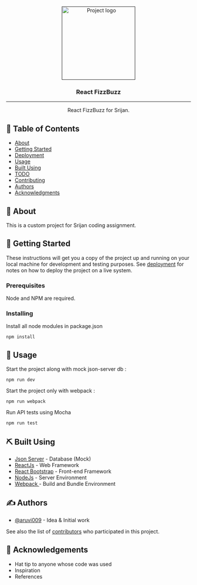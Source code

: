 <p align="center">
  <a href="" rel="noopener">
 <img width=200px height=200px src="public/favicon.ico" alt="Project logo"></a>
</p>

<h3 align="center">React FizzBuzz</h3>

---

<p align="center"> React FizzBuzz for Srijan.
    <br> 
</p>

## 📝 Table of Contents

- [About](#about)
- [Getting Started](#getting_started)
- [Deployment](#deployment)
- [Usage](#usage)
- [Built Using](#built_using)
- [TODO](../TODO.md)
- [Contributing](../CONTRIBUTING.md)
- [Authors](#authors)
- [Acknowledgments](#acknowledgement)

## 🧐 About <a name = "about"></a>

This is a custom project for Srijan coding assignment. 

## 🏁 Getting Started <a name = "getting_started"></a>

These instructions will get you a copy of the project up and running on your local machine for development and testing purposes. See [deployment](#deployment) for notes on how to deploy the project on a live system.

### Prerequisites

Node and NPM are required.

### Installing

Install all node modules in package.json

```
npm install
```

<!--
 
## 🔧 Running the tests <a name = "tests"></a>

Explain how to run the API tests.

```
npm run test
```
### And coding style tests

Explain what these tests test and why

```
Give an example
``` -->

## 🎈 Usage <a name="usage"></a>

Start the project along with mock json-server db : 

```
npm run dev
```

Start the project only with webpack : 

```
npm run webpack
```

Run API tests using Mocha

```
npm run test
```

## ⛏️ Built Using <a name = "built_using"></a>

<!-- - [MongoDB](https://www.mongodb.com/) - Database -->
<!-- - [Express](https://expressjs.com/) - Server Framework -->
<!-- - [VueJs](https://vuejs.org/) - Web Framework -->
- [Json Server](https://www.npmjs.com/package/json-server) - Database (Mock)
- [ReactJs](https://reactjs.org/) - Web Framework
- [React Bootstrap](https://react-bootstrap.github.io) - Front-end Framework
- [NodeJs](https://nodejs.org/en/) - Server Environment
- [Webpack ](https://webpack.js.org/) - Build and Bundle Environment

## ✍️ Authors <a name = "authors"></a>

- [@aruvi009](https://github.com/aruvi009) - Idea & Initial work

See also the list of [contributors](https://github.com/aruvi009/React-BasePack/graphs/contributors) who participated in this project.

## 🎉 Acknowledgements <a name = "acknowledgement"></a>

- Hat tip to anyone whose code was used
- Inspiration
- References
